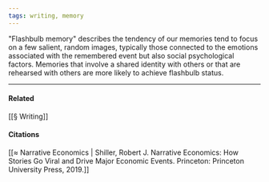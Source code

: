 ```yaml
---
tags: writing, memory
---
```


"Flashbulb memory" describes the tendency of our memories tend to focus on a few salient, random images, typically those connected to the emotions associated with the remembered event but also social psychological factors. Memories that involve a shared identity with others or that are rehearsed with others are more likely to achieve flashbulb status.

---

#### Related
[[§ Writing]]

#### Citations

[[≈ Narrative Economics | Shiller, Robert J. Narrative Economics: How Stories Go Viral and Drive Major Economic Events. Princeton: Princeton University Press, 2019.]]